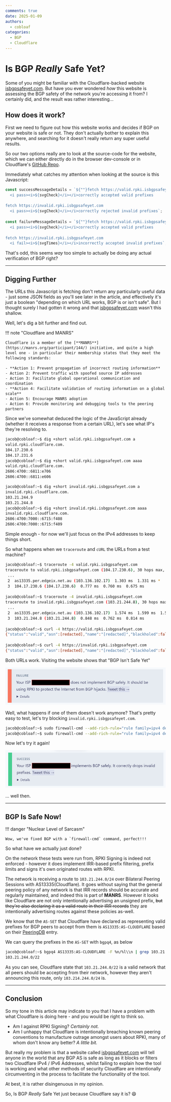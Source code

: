 ```yaml
---
comments: true
date: 2025-01-09
authors:
  - cobloaf
categories:
  - BGP
  - Cloudflare
---
```


# Is BGP _Really_ Safe Yet?

Some of you might be familiar with the Cloudflare-backed website [isbgpsafeyet.com](https://isbgpsafeyet.com). But have you ever wondered _how_ this website is assessing the BGP safety of the network you're accessing it from? I certainly did, and the result was rather interesting...

<!-- more -->

## How does it work?

First we need to figure out how this website works and decides if BGP on your website is safe or not. They don't actually bother to explain this anywhere, and searching for it doesn't really return any super useful results.

So our two options really are to look at the source-code for the website, which we can either directly do in the browser dev-console or in Cloudflare's [GitHub Repo](https://github.com/cloudflare/isbgpsafeyet.com).

Immediately what catches my attention when looking at the source is this Javascript:

```js title="/src/js/index.js"
const successMessageDetails = `${""}fetch https://valid.rpki.isbgpsafeyet.com
  <i pass><i>${svgCheck}</i></i>correctly accepted valid prefixes

fetch https://invalid.rpki.isbgpsafeyet.com
  <i pass><i>${svgCheck}</i></i>correctly rejected invalid prefixes`;

const failureMessageDetails = `${""}fetch https://valid.rpki.isbgpsafeyet.com
  <i pass><i>${svgCheck}</i></i>correctly accepted valid prefixes

fetch https://invalid.rpki.isbgpsafeyet.com
  <i fail><i>${svgTimes}</i></i>incorrectly accepted invalid prefixes`;
```

That's odd, this seems _way_ too simple to actually be doing any actual verification of BGP right?

---

## Digging Further

The URLs this Javascript is fetching don't return any particularly useful data - just some JSON fields as you'll see later in the article, and effectively it's just a boolean "depending on which URL works, BGP is or isn't safe". But I thought surely I had gotten it wrong and that [isbgpsafeyet.com](https://isbgpsafeyet.com) wasn't this shallow.

Well, let's dig a bit further and find out.

!!! note "Cloudflare and MANRS"

    Cloudflare is a member of the [**MANRS**](https://manrs.org/participant/144/) initiative, and quite a high level one - in particular their membership states that they meet the following standards:

    - **Action 1: Prevent propagation of incorrect routing information**
    - Action 2: Prevent traffic with spoofed source IP addresses
    - Action 3: Facilitate global operational communication and coordination
    - **Action 4: Facilitate validation of routing information on a global scale**
    - Action 5: Encourage MANRS adoption
    - Action 6: Provide monitoring and debugging tools to the peering partners

Since we've somewhat deduced the logic of the JavaScript already (whether it receives a response from a certain URL), let's see what IP's they're resolving to.

```bash title="valid.rpki.isbgpsafeyet.com"
jacob@cobloaf:~$ dig +short valid.rpki.isbgpsafeyet.com a
valid.rpki.cloudflare.com.
104.17.230.6
104.17.231.6
jacob@cobloaf:~$ dig +short valid.rpki.isbgpsafeyet.com aaaa
valid.rpki.cloudflare.com.
2606:4700::6811:e706
2606:4700::6811:e606
```

```bash title="invalid.rpki.isbgpsafeyet.com"
jacob@cobloaf:~$ dig +short invalid.rpki.isbgpsafeyet.com a
invalid.rpki.cloudflare.com.
103.21.244.9
103.21.244.8
jacob@cobloaf:~$ dig +short invalid.rpki.isbgpsafeyet.com aaaa
invalid.rpki.cloudflare.com.
2606:4700:7000::6715:f408
2606:4700:7000::6715:f409
```

Simple enough - for now we'll just focus on the IPv4 addresses to keep things short.

So what happens when we `traceroute` and `cURL` the URLs from a test machine?

```bash
jacob@cobloaf:~$ traceroute -4 valid.rpki.isbgpsafeyet.com
traceroute to valid.rpki.isbgpsafeyet.com (104.17.230.6), 30 hops max, 60 byte packets
 ...
 2  as13335.per.edgeix.net.au (103.136.102.17)  1.303 ms  1.331 ms *
 3  104.17.230.6 (104.17.230.6)  0.777 ms  0.760 ms  0.675 ms

jacob@cobloaf:~$ traceroute -4 invalid.rpki.isbgpsafeyet.com
traceroute to invalid.rpki.isbgpsafeyet.com (103.21.244.8), 30 hops max, 60 byte packets
 ...
 2  as13335.per.edgeix.net.au (103.136.102.17)  1.574 ms  1.599 ms  1.571 ms
 3  103.21.244.8 (103.21.244.8)  0.848 ms  0.762 ms  0.814 ms

jacob@cobloaf:~$ curl -4 https://valid.rpki.isbgpsafeyet.com
{"status":"valid","asn":[redacted],"name":"[redacted]","blackholed":false}

jacob@cobloaf:~$ curl -4 https://invalid.rpki.isbgpsafeyet.com
{"status":"valid","asn":[redacted],"name":"[redacted]","blackholed":false}
```

Both URLs work. Visiting the website shows that "BGP Isn't Safe Yet"

![BGP Isn't Safe Yet](20250109-isbgpsafeyetno.png)

Well, what happens if one of them doesn't work anymore? That's pretty easy to test, let's try blocking `invalid.rpki.isbgpsafeyet.com`.

```bash
jacob@cobloaf:~$ sudo firewall-cmd --add-rich-rule="rule family=ipv4 destination address=103.21.244.8 reject"
jacob@cobloaf:~$ sudo firewall-cmd --add-rich-rule="rule family=ipv4 destination address=103.21.244.9 reject"
```

Now let's try it again!

![BGP Is Safen't](20250109-isbgpsafeyetyes.png)

... well then.

---

## BGP Is Safe Now!

!!! danger "Nuclear Level of Sarcasm"

    Wow, we've fixed BGP with a `firewall-cmd` command, perfect!!!

So what have we actually just done?

On the network these tests were run from, RPKI Signing is indeed not enforced - however it does implement IRR-based prefix filtering, prefix limits and signs it's own originated routes with RPKI.

The network is receiving a route to `103.21.244.0/24` over Bilateral Peering Sessions with AS13335(Cloudflare). It goes without saying that the general peering policy of any network is that IRR records should be accurate and regularly maintained, and indeed this is part of **MANRS**. However it looks like Cloudflare are not only intentionally advertising an unsigned prefix, ~~but they're also declaring it as a valid route in their IRR records~~ they are intentionally advertising routes against these policies as-well.

We know that the `AS-SET` that Cloudflare have declared as representing valid prefixes for BGP peers to accept from them is `AS13335:AS-CLOUDFLARE` based on their [PeeringDB](https://as13335.peeringdb.com) entry.

We can query the prefixes in the `AS-SET` with `bgpq4`, as below

```bash title="bgpq4"
jacob@cobloaf:~$ bgpq4 AS13335:AS-CLOUDFLARE -F %n/%l\\n | grep 103.21.244
103.21.244.0/22
```

As you can see, Cloudflare state that `103.21.244.0/22` is a valid network that all peers should be accepting from their network, however they aren't announcing this route, only `103.214.244.0/24` is.

---

## Conclusion

So my tone in this article may indicate to you that I have a problem with what Cloudflare is doing here - and you would be right to think so.

- Am I against RPKI Signing? _Certainly not._
- Am I unhappy that Cloudflare is intentionally breaching known peering conventions to manufacture outrage amongst users about RPKI, many of whom don't know any better? _A little bit._

But really my problem is that a website called [isbgpsafeyet.com](https://isbgpsafeyet.com) will tell anyone in the world that any BGP AS is safe as long as it blocks or filters two Cloudflare IPv4 / IPv6 Addresses, whilst failing to explain how the tool is working and what other methods of security Cloudflare are intentionally circumventing in the process to facilitate the functionality of the tool.

At best, it is rather disingenuous in my opinion.

So, Is BGP _Really_ Safe Yet just because Cloudflare say it is? :smile:
